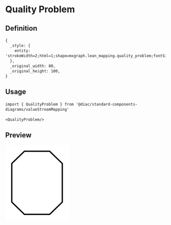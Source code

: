 # Quality Problem

## Definition

```
{
  _style: { 
    entity: 'strokeWidth=2;html=1;shape=mxgraph.lean_mapping.quality_problem;fontSize=24;fontStyle=1;whiteSpace=wrap;align=center;',
  },
  _original_width: 80,
  _original_height: 100,
}
```

## Usage

```
import { QualityProblem } from '@diac/standard-components-diagrams/valueStreamMapping'

<QualityProblem/>
```

## Preview

<img src="./quality-problem.png" width="200"/>

